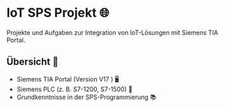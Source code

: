 # IoT SPS Projekt 🌐

Projekte und Aufgaben zur Integration von IoT-Lösungen mit Siemens TIA Portal.

## Übersicht 📖

- Siemens TIA Portal (Version V17 ) 🖥️
- Siemens PLC (z. B. S7-1200, S7-1500) 🔌
- Grundkenntnisse in der SPS-Programmierung 📚
